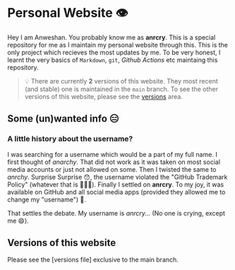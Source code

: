 # Personal Website 👁

Hey I am Anweshan. You probably know me as **anrcry**. This is a special repository for me as I maintain my personal website through this. This is the only project which recieves the most updates by me. To be very honest, I learnt the very basics of `Markdown`, `git`, *Github Actions* etc maintaing this repository.

> :bulb: There are currently **2** versions of this website. They most recent (and stable) one is maintained in the `main` branch.
> To see the other versions of this website, please see the [versions](#versions-of-this-website) area.

## Some (un)wanted info 😑

### A little history about the username?

I was searching for a username which would be a part of my full name. I first thought of *anarchy*. That did not work as it was taken on most social media accounts or just not allowed on some. Then I twisted the same to *anrchy*. Surprise Surprise 😯, the username violated the "GitHub Trademark Policy" (whatever that is 🤷🏻‍♂️). Finally I settled on **anrcry**. To my joy, it was available on GitHub and all social media apps (provided they allowed me to change my "username") 🥳.

That settles the debate. My username is *anrcry...* (No one is crying, except me 😄).

## Versions of this website

Please see the [versions file] exclusive to the main branch.